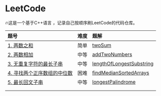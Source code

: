 # LeetCode

🔥这是一个基于C++语言 ，记录自己按顺序刷LeetCode的代码仓库。

| 题号                                                         | 难度 | 题解                                                         |
| :----------------------------------------------------------- | ---- | :----------------------------------------------------------- |
| [1. 两数之和](https://leetcode-cn.com/problems/two-sum/)     | 简单 | [twoSum](https://github.com/T1mzhou/LeetCode/blob/main/code/twoSum.cpp) |
| [2. 两数相加](https://leetcode-cn.com/problems/add-two-numbers/) | 中等 | [addTwoNumbers](https://github.com/T1mzhou/LeetCode/blob/main/code/addTwoNumbers.cpp)                                                            |
| [3. 无重复字符的最长子串](https://leetcode-cn.com/problems/longest-substring-without-repeating-characters/) | 中等 | [lengthOfLongestSubstring](https://github.com/T1mzhou/LeetCode/blob/main/code/lengthOfLongestSubstring.cpp)                                                             |
| [4. 寻找两个正序数组的中位数](https://leetcode-cn.com/problems/median-of-two-sorted-arrays/) | 困难 |  [findMedianSortedArrays](https://github.com/T1mzhou/LeetCode/blob/main/code/findMedianSortedArrays.cpp)                                                            |
| [5. 最长回文子串](https://leetcode-cn.com/problems/longest-palindromic-substring/) | 中等 | [longestPalindrome](https://github.com/T1mzhou/LeetCode/blob/main/code/longestPalindrome.cpp)                                                              |
|                                                              |      |                                                              |
|                                                              |      |                                                              |

